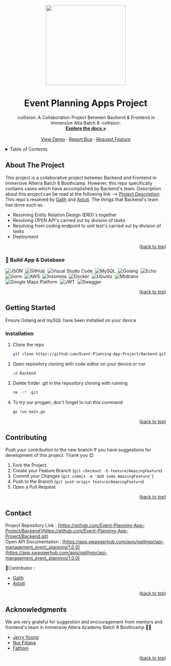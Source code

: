 <div id="top"></div>

<!-- PROJECT LOGO -->
<br />
<div align="center">
 <img src="https://media.giphy.com/media/VPBWxMxTH1VPIp8ogj/giphy.gif" width="250" height="250"/>
 
 </div>
 

  <h1 align="center">Event Planning Apps Project</h1>

  <p align="center">
   :collision: A Collaboration Project Between Backend & Frontend in Immersive Alta Batch 8 :collision:
    <br />
    <a href="https://github.com/Event-Planning-App-Project/Backend.git"><strong>Explore the docs »</strong></a>
    <br />
    <br />
    <a href="https://github.com/Event-Planning-App-Project/Backend.git">View Demo</a>
    ·
    <a href="https://github.com/Event-Planning-App-Project/Backend.git/issues">Report Bug</a>
    ·
    <a href="https://github.com/Event-Planning-App-Project/Backend.git/issues">Request Feature</a>
  </p>
</div>



<!-- TABLE OF CONTENTS -->
<details>
  <summary>Table of Contents</summary>
  <ol>
    <li>
      <a href="#about-the-project">About The Project</a>
      <ul>
        <li><a href="#built-with">Build App & Database</a></li>
      </ul>
    </li>
    <li>
      <a href="#getting-started">Getting Started</a>
      <ul>
       <li><a href="#installation">Installation</a></li>
      </ul>
    </li>
    <li><a href="#contributing">Contributing</a></li>
    <li><a href="#contact">Contact</a></li>
    <li><a href="#acknowledgments">Acknowledgments</a></li>
  </ol>
</details>



<!-- ABOUT THE PROJECT -->
## About The Project

This project is a collaborative project between Backend and Frontend in Immersive Alterra Batch 8 Boothcamp. However, this repo specifically contains cases which have accomplished by Backend's team.
Description about this project can be read at the following link --> [Project Description](https://docs.google.com/document/d/1mb8QTb7J77r6rzJwned63H-IVdV20v12ugN365ET9tg/edit).
This repo's resolved by [Galih](https://github.com/galihgpr) and [Astuti](https://github.com/astutirahmawati). The things that Backend's team has done such as:
* Resolving Entity Relation Design (ERD)'s together
* Resolving OPEN API's carried out by division of tasks
* Resolving from coding endpoint to unit test's carried out by division of tasks
* Deployment

<p align="right">(<a href="#top">back to top</a>)</p>

### :star2:&nbsp;Build App & Database

![JSON](https://img.shields.io/badge/-JSON-05122A?style=flat&logo=json&logoColor=000000)&nbsp;
![GitHub](https://img.shields.io/badge/-GitHub-05122A?style=flat&logo=github)&nbsp;
![Visual Studio Code](https://img.shields.io/badge/-Visual%20Studio%20Code-05122A?style=flat&logo=visual-studio-code&logoColor=007ACC)&nbsp;
![MySQL](https://img.shields.io/badge/-MySQL-05122A?style=flat&logo=mysql&logoColor=4479A1)&nbsp;
![Golang](https://img.shields.io/badge/-Golang-05122A?style=flat&logo=go&logoColor=4479A1)&nbsp;
![Echo](https://img.shields.io/badge/-Echo-05122A?style=flat&logo=go)&nbsp;
![Gorm](https://img.shields.io/badge/-Gorm-05122A?style=flat&logo=go)&nbsp;
![AWS](https://img.shields.io/badge/-AWS-05122A?style=flat&logo=amazon)&nbsp;
![Insomnia](https://img.shields.io/badge/-Insomnia-05122A?style=flat&logo=insomnia)&nbsp;
![Docker](https://img.shields.io/badge/-Docker-05122A?style=flat&logo=docker)&nbsp;
![Ubuntu](https://img.shields.io/badge/-Ubuntu-05122A?style=flat&logo=ubuntu)&nbsp;
![Midtrans](https://img.shields.io/badge/-Midtrans-05122A?style=flat&logo=midtrans)&nbsp;
![Google Maps Platform](https://img.shields.io/badge/-Google_Maps_Platform-05122A?style=flat&logo=google)&nbsp;
![JWT](https://img.shields.io/badge/-JWT-05122A?style=flat&logo=jwt)&nbsp;
![Swagger](https://img.shields.io/badge/-Swagger-05122A?style=flat&logo=swagger)&nbsp;


<p align="right">(<a href="#top">back to top</a>)</p>



<!-- GETTING STARTED -->
## Getting Started

Ensure Golang and mySQL have been installed on your device

### Installation

1. Clone the repo
   ```sh
   git clone https://github.com/Event-Planning-App-Project/Backend.git
   ```
2. Open repository cloning with code editor on your device or run 
   ```sh
   cd Backend
   ```
3. Delete folder .git in the repository cloning with running
   ```sh
   rm -rf .git
   ``` 

4. To try our progam, don't forget to run this command 
     ```sh
     go run main.go
     ```
 <p align="right">(<a href="#top">back to top</a>)</p>


<!-- CONTRIBUTING -->
## Contributing

Push your contribution to the new branch If you have suggestions for development of this project. Thank you 😊

1. Fork the Project
2. Create your Feature Branch (`git checkout -b feature/AmazingFeature`)
3. Commit your Changes (`git commit -m 'Add some AmazingFeature'`)
4. Push to the Branch (`git push origin feature/AmazingFeature`)
5. Open a Pull Request

<p align="right">(<a href="#top">back to top</a>)</p>

<!-- CONTACT -->
## Contact

Project Repository Link :  [https://github.com/Event-Planning-App-Project/Backend](https://github.com/Event-Planning-App-Project/Backend.git)<br/>
Open API Documentation :  [https://app.swaggerhub.com/apis/galihgpr/api-management_event_planning/1.0.0](https://app.swaggerhub.com/apis/galihgpr/api-management_event_planning/1.0.0)

<!-- :heart: -->
<!-- CONTRIBUTOR -->

:star2:Contributor :
<br>
* [Galih](https://github.com/galihgpr)
* [Astuti](https://github.com/astutirahmawati)

<p align="right">(<a href="#top">back to top</a>)</p>

<!-- ACKNOWLEDGMENTS -->
## Acknowledgments

We are very grateful for suggestion and encouragement from mentors and frontend's team in Immersive Altera Academy Batch 8 Boothcamp :pray::pray:

* [Jerry Young](https://github.com/jackthepanda96)
* [Nur Fitiana](https://github.com/nurfitriana87)
* [Fathoni](https://github.com/fathonio)


<p align="right">(<a href="#top">back to top</a>)</p>
